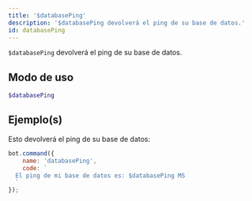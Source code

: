 ```yaml
---
title: '$databasePing'
description: '$databasePing devolverá el ping de su base de datos.'
id: databasePing
---
```


`$databasePing` devolverá el ping de su base de datos.

## Modo de uso

```php
$databasePing
```

## Ejemplo(s)

Esto devolverá el ping de su base de datos:

```javascript
bot.command({
    name: 'databasePing',
    code: `
  El ping de mi base de datos es: $databasePing MS
  `
});
```